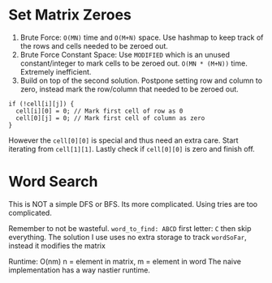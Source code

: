 # Set Matrix Zeroes
1) Brute Force: `O(MN)` time and `O(M+N)` space. Use hashmap to keep track of the rows and cells needed to be zeroed out.
2) Brute Force Constant Space: Use `MODIFIED` which is an unused constant/integer to mark cells to be zeroed out. `O(MN * (M+N))` time. Extremely inefficient.
3) Build on top of the second solution. Postpone setting row and column to zero, instead mark the row/column that needed to be zeroed out.
```
if (!cell[i][j]) {
  cell[i][0] = 0; // Mark first cell of row as 0
  cell[0][j] = 0; // Mark first cell of column as zero
}
```
However the `cell[0][0]` is special and thus need an extra care.
Start iterating from `cell[1][1]`. Lastly check if `cell[0][0]` is zero and finish off.

# Word Search
This is NOT a simple DFS or BFS. Its more complicated.
Using tries are too complicated.

Remember to not be wasteful.
`word_to_find: ABCD` first letter: `C` then skip everything.
The solution I use uses no extra storage to track `wordSoFar`, instead it modifies the matrix

Runtime: O(nm) n = element in matrix, m = element in word
The naive implementation has a way nastier runtime.
